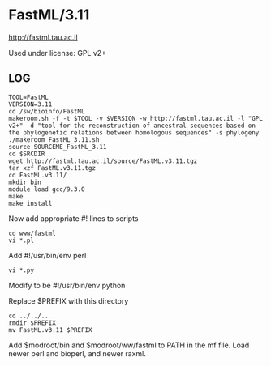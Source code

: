 FastML/3.11
========================

<http://fastml.tau.ac.il>

Used under license:
GPL v2+

LOG
---

    TOOL=FastML
    VERSION=3.11
    cd /sw/bioinfo/FastML
    makeroom.sh -f -t $TOOL -v $VERSION -w http://fastml.tau.ac.il -l "GPL v2+" -d "tool for the reconstruction of ancestral sequences based on the phylogenetic relations between homologous sequences" -s phylogeny
    ./makeroom_FastML_3.11.sh 
    source SOURCEME_FastML_3.11 
    cd $SRCDIR
    wget http://fastml.tau.ac.il/source/FastML.v3.11.tgz
    tar xzf FastML.v3.11.tgz 
    cd FastML.v3.11/
    mkdir bin
    module load gcc/9.3.0
    make
    make install

Now add appropriate #! lines to scripts

    cd www/fastml
    vi *.pl

Add #!/usr/bin/env perl

    vi *.py

Modify to be #!/usr/bin/env python

Replace $PREFIX with this directory

    cd ../../..
    rmdir $PREFIX
    mv FastML.v3.11 $PREFIX

Add $modroot/bin and $modroot/ww/fastml to PATH in the mf file.
Load newer perl and bioperl, and newer raxml.

